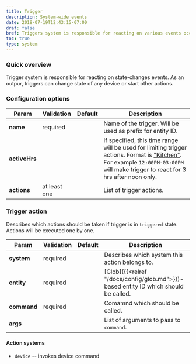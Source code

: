 ```yaml
---
title: Trigger
description: System-wide events
date: 2018-07-19T12:43:15-07:00
draf: false
bref: Triggers system is responsible for reacting on various events occured in the go-home system
toc: true
type: system
---
```



### Quick overview

Trigger system is responsible for reacting on state-changes events. As an outpur, triggers can change state of any device or start other actions.

### Configuration options

| Param | Validation | Default | Description |
|-------|-----------|----------|-------------|
| **name** | required || Name of the trigger. Will be used as prefix for entity ID. |
| **activeHrs** ||| If specified, this time range will be used for limiting trigger actions. Format is ["Kitchen"](https://golang.org/pkg/time/#pkg-constants). For example `12:00PM-03:00PM` will make trigger to react for 3 hrs after noon only.|
| **actions** | at least one || List of trigger actions.|

### Trigger action

Describes which actions should be taken if trigger is in `triggered` state. Actions will be executed one by one. 

| Param | Validation | Default | Description |
|-------|-----------|----------|-------------|
| **system** | required || Describes which system this action belongs to. |
| **entity** | required || [Glob]({{<relref "/docs/config/glob.md">}})-based entity ID which should be called. |
| **command** | required || Comamnd which should be called. |
| **args** ||| List of arguments to pass to `command`.|

#### Action systems

- `device` -- invokes device command